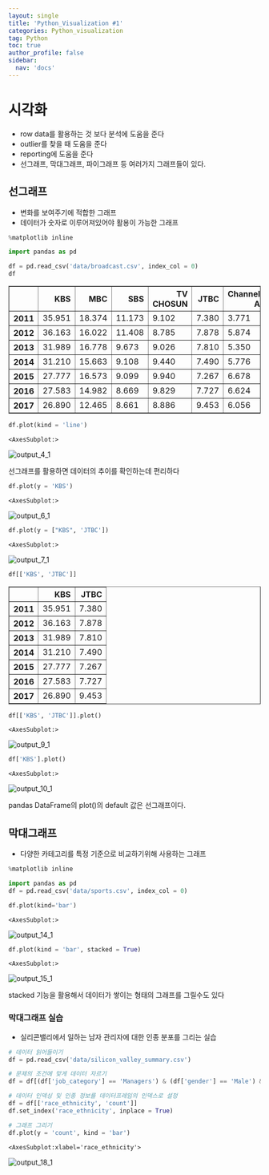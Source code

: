 ```yaml
---
layout: single
title: 'Python_Visualization #1'
categories: Python_visualization
tag: Python
toc: true
author_profile: false
sidebar:
  nav: 'docs'
---
```


# 시각화

- row data를 활용하는 것 보다 분석에 도움을 준다
- outlier를 찾을 때 도움을 준다
- reporting에 도움을 준다
- 선그래프, 막대그래프, 파이그래프 등 여러가지 그래프들이 있다.

## 선그래프

- 변화를 보여주기에 적합한 그래프
- 데이터가 숫자로 이루어져있어야 활용이 가능한 그래프


```python
%matplotlib inline

import pandas as pd
```


```python
df = pd.read_csv('data/broadcast.csv', index_col = 0)
df
```




<div>
<style scoped>
    .dataframe tbody tr th:only-of-type {
        vertical-align: middle;
    }

    .dataframe tbody tr th {
        vertical-align: top;
    }
    
    .dataframe thead th {
        text-align: right;
    }
</style>
<table border="1" class="dataframe">
  <thead>
    <tr style="text-align: right;">
      <th></th>
      <th>KBS</th>
      <th>MBC</th>
      <th>SBS</th>
      <th>TV CHOSUN</th>
      <th>JTBC</th>
      <th>Channel A</th>
      <th>MBN</th>
    </tr>
  </thead>
  <tbody>
    <tr>
      <th>2011</th>
      <td>35.951</td>
      <td>18.374</td>
      <td>11.173</td>
      <td>9.102</td>
      <td>7.380</td>
      <td>3.771</td>
      <td>2.809</td>
    </tr>
    <tr>
      <th>2012</th>
      <td>36.163</td>
      <td>16.022</td>
      <td>11.408</td>
      <td>8.785</td>
      <td>7.878</td>
      <td>5.874</td>
      <td>3.310</td>
    </tr>
    <tr>
      <th>2013</th>
      <td>31.989</td>
      <td>16.778</td>
      <td>9.673</td>
      <td>9.026</td>
      <td>7.810</td>
      <td>5.350</td>
      <td>3.825</td>
    </tr>
    <tr>
      <th>2014</th>
      <td>31.210</td>
      <td>15.663</td>
      <td>9.108</td>
      <td>9.440</td>
      <td>7.490</td>
      <td>5.776</td>
      <td>4.572</td>
    </tr>
    <tr>
      <th>2015</th>
      <td>27.777</td>
      <td>16.573</td>
      <td>9.099</td>
      <td>9.940</td>
      <td>7.267</td>
      <td>6.678</td>
      <td>5.520</td>
    </tr>
    <tr>
      <th>2016</th>
      <td>27.583</td>
      <td>14.982</td>
      <td>8.669</td>
      <td>9.829</td>
      <td>7.727</td>
      <td>6.624</td>
      <td>5.477</td>
    </tr>
    <tr>
      <th>2017</th>
      <td>26.890</td>
      <td>12.465</td>
      <td>8.661</td>
      <td>8.886</td>
      <td>9.453</td>
      <td>6.056</td>
      <td>5.215</td>
    </tr>
  </tbody>
</table>
</div>




```python
df.plot(kind = 'line')
```




    <AxesSubplot:>




![output_4_1](/assets/images/output_4_1.png)


선그래프를 활용하면 데이터의 추이를 확인하는데 편리하다


```python
df.plot(y = 'KBS')
```




    <AxesSubplot:>




![output_6_1](/assets/images/output_6_1.png)



```python
df.plot(y = ["KBS", 'JTBC'])
```




    <AxesSubplot:>




![output_7_1](/assets/images/output_7_1.png)



```python
df[['KBS', 'JTBC']]
```




<div>
<style scoped>
    .dataframe tbody tr th:only-of-type {
        vertical-align: middle;
    }

    .dataframe tbody tr th {
        vertical-align: top;
    }
    
    .dataframe thead th {
        text-align: right;
    }
</style>
<table border="1" class="dataframe">
  <thead>
    <tr style="text-align: right;">
      <th></th>
      <th>KBS</th>
      <th>JTBC</th>
    </tr>
  </thead>
  <tbody>
    <tr>
      <th>2011</th>
      <td>35.951</td>
      <td>7.380</td>
    </tr>
    <tr>
      <th>2012</th>
      <td>36.163</td>
      <td>7.878</td>
    </tr>
    <tr>
      <th>2013</th>
      <td>31.989</td>
      <td>7.810</td>
    </tr>
    <tr>
      <th>2014</th>
      <td>31.210</td>
      <td>7.490</td>
    </tr>
    <tr>
      <th>2015</th>
      <td>27.777</td>
      <td>7.267</td>
    </tr>
    <tr>
      <th>2016</th>
      <td>27.583</td>
      <td>7.727</td>
    </tr>
    <tr>
      <th>2017</th>
      <td>26.890</td>
      <td>9.453</td>
    </tr>
  </tbody>
</table>
</div>




```python
df[['KBS', 'JTBC']].plot()
```




    <AxesSubplot:>




![output_9_1](/assets/images/output_9_1.png)



```python
df['KBS'].plot()
```




    <AxesSubplot:>




![output_10_1](/assets/images/output_10_1.png)


pandas DataFrame의 plot()의 default 값은 선그래프이다.

## 막대그래프

- 다양한 카테고리를 특정 기준으로 비교하기위해 사용하는 그래프


```python
%matplotlib inline

import pandas as pd
df = pd.read_csv('data/sports.csv', index_col = 0)
```


```python
df.plot(kind='bar')
```




    <AxesSubplot:>




![output_14_1](/assets/images/output_14_1.png)



```python
df.plot(kind = 'bar', stacked = True)
```




    <AxesSubplot:>




![output_15_1](/assets/images/output_15_1.png)


stacked 기능을 활용해서 데이터가 쌓이는 형태의 그래프를 그릴수도 있다

### 막대그래프 실습

- 실리콘밸리에서 일하는 남자 관리자에 대한 인종 분포를 그리는 실습


```python
# 데이터 읽어들이기
df = pd.read_csv('data/silicon_valley_summary.csv')

# 문제의 조건에 맞게 데이터 자르기
df = df[(df['job_category'] == 'Managers') & (df['gender'] == 'Male') & (df['race_ethnicity'] != 'All')]

# 데이터 인덱싱 및 인종 정보를 데이터프레임의 인덱스로 설정
df = df[['race_ethnicity', 'count']]
df.set_index('race_ethnicity', inplace = True)

# 그래프 그리기
df.plot(y = 'count', kind = 'bar')
```




    <AxesSubplot:xlabel='race_ethnicity'>




![output_18_1](/assets/images/output_18_1.png)

